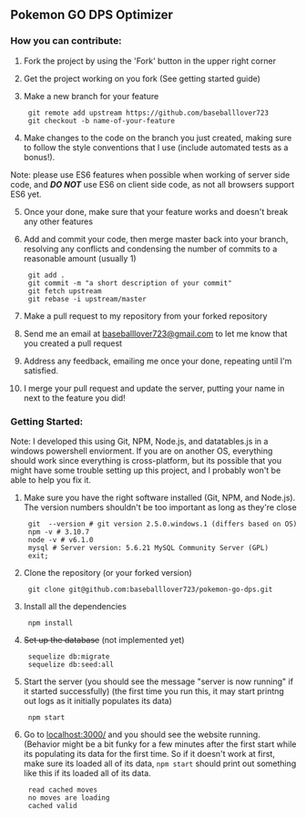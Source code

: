 
## Pokemon GO DPS Optimizer

### How you can contribute:

1. Fork the project by using the 'Fork' button in the upper right corner
2. Get the project working on you fork (See getting started guide)
3. Make a new branch for your feature

        git remote add upstream https://github.com/baseballlover723
        git checkout -b name-of-your-feature

4. Make changes to the code on the branch you just created, making sure to follow the style conventions that I use (include automated tests as a bonus!).

 Note: please use ES6 features when possible when working of server side code, and ***DO NOT*** use ES6 on client side code, as not all browsers support ES6 yet.

5. Once your done, make sure that your feature works and doesn't break any other features
6. Add and commit your code, then merge master back into your branch, resolving any conflicts and condensing the number of commits to a reasonable amount (usually 1)

        git add .
        git commit -m "a short description of your commit"
        git fetch upstream
        git rebase -i upstream/master

7. Make a pull request to my repository from your forked repository
8. Send me an email at [baseballlover723@gmail.com](mailto:baseballlover723@gmail.com?subject=Pokémon%20GO%20DPS%20Optimizer%20Pull%Request) to let me know that you created a pull request
9. Address any feedback, emailing me once your done, repeating until I'm satisfied.
10. I merge your pull request and update the server, putting your name in next to the feature you did!

### Getting Started:

Note: I developed this using Git, NPM, Node.js, and datatables.js in a windows powershell enviorment. If you are on another OS, everything should work since everything is cross-platform, but its possible that you might have some trouble setting up this project, and I probably won't be able to help you fix it.

1. Make sure you have the right software installed (Git, NPM, and Node.js). The version numbers shouldn't be too important as long as they're close

        git  --version # git version 2.5.0.windows.1 (differs based on OS)
        npm -v # 3.10.7
        node -v # v6.1.0
        mysql # Server version: 5.6.21 MySQL Community Server (GPL)
        exit;

2. Clone the repository (or your forked version)

        git clone git@github.com:baseballlover723/pokemon-go-dps.git

3. Install all the dependencies

        npm install

4. ~~Set up the database~~ (not implemented yet)

        sequelize db:migrate
        sequelize db:seed:all

5. Start the server (you should see the message "server is now running" if it started successfully) (the first time you run this, it may start printng out logs as it initially populates its data)

        npm start

6. Go to [localhost:3000/](localhost:3000/) and you should see the website running. (Behavior might be a bit funky for a few minutes after the first start while its populating its data for the first time. So if it doesn't work at first, make sure its loaded all of its data, `npm start` should print out something like this if its loaded all of its data.

        read cached moves
        no moves are loading
        cached valid
